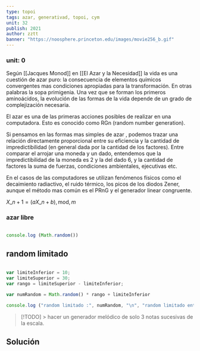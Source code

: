 ```yaml
---
type: topoi
tags: azar, generativad, topoi, cym
unit: 32
publish: 2021
author: zztt
banner: "https://noosphere.princeton.edu/images/movie256_b.gif"
---
```


### unit: 0

Según [[Jacques Monod]] en [[El Azar y la Necesidad]] la vida es una cuestión de azar puro: la consecuencia de elementos químicos convergentes mas condiciones apropiadas para la transformación. En otras palabras la sopa primigenia. Una vez que se forman los primeros aminoácidos, la evolución de las formas de la vida depende de un grado de complejización necesaria.

El azar es una de las primeras acciones posibles de realizar en una computadora. Esto es conocido como RGn (random number generation).

Si pensamos en las formas mas simples de azar , podemos trazar una relación directamente proporcional entre su eficiencia y la cantidad de impredictibilidad (en general dada por la cantidad de los factores). Entre comparar el arrojar una moneda y un dado, entendemos que la impredictibilidad de la moneda es 2 y la del dado 6, y la cantidad de factores la suma de fuerzas, condiciones ambientales, ejecutivas etc.

En el casos de las computadores se utilizan fenómenos físicos como el decaimiento radiactivo, el ruido térmico, los picos de los diodos Zener, aunque el método mas común es el PRnG y el generador linear congruente.

$X\_{n+1} = (a X\_n + b), \textrm{mod}, m$

### azar libre

```js

console.log (Math.random())

```

## random limitado

```js

var limiteInferior = 10;
var limiteSuperior = 30;
var rango = limiteSuperior - limiteInferior;

var numRandom = Math.random() * rango + limiteInferior

console.log ("random limitado :", numRandom, "\n", "random limitado entero :", Math.round(numRandom) )

```

> [!TODO] > hacer un generador melódico de solo 3 notas sucesivas de la escala.


## Solución


